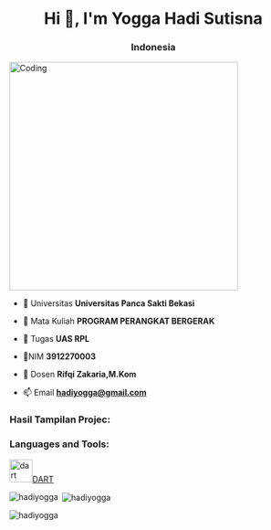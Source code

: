 <h1 align="center">Hi 👋, I'm Yogga Hadi Sutisna</h1>
<h3 align="center">Indonesia</h3>
<img align="kanan" alt="Coding" width="400" src="https://media.tenor.com/NOYF3f82b_gAAAAC/programmer.gif">

- 🔭 Universitas **Universitas Panca Sakti Bekasi**

- 🌱 Mata Kuliah **PROGRAM PERANGKAT BERGERAK**

- 👯 Tugas **UAS RPL**

- 🤝NIM **3912270003**

- 💬 Dosen **Rifqi Zakaria,M.Kom**

- 📫 Email **hadiyogga@gmail.com**

<h3 align="left">Hasil Tampilan Projec:</h3>
<p align="left">
</p>

<h3 align="left">Languages and Tools:</h3>
<p align="left"> <a href="https://dart.dev" target="_blank" rel="noreferrer"> <img src="https://www.vectorlogo.zone/logos/dartlang/dartlang-icon.svg" alt="dart" width="40" height="40"/>DART </a> </p> 

<p><img align="left" src="https://github-readme-stats.vercel.app/api/top-langs?username=hadiyogga&show_icons=true&locale=en&layout=compact" alt="hadiyogga" /></p>

<p>&nbsp;<img align="center" src="https://github-readme-stats.vercel.app/api?username=hadiyogga&show_icons=true&locale=en" alt="hadiyogga" /></p>

<p><img align="center" src="https://github-readme-streak-stats.herokuapp.com/?user=hadiyogga&" alt="hadiyogga" /></p>
